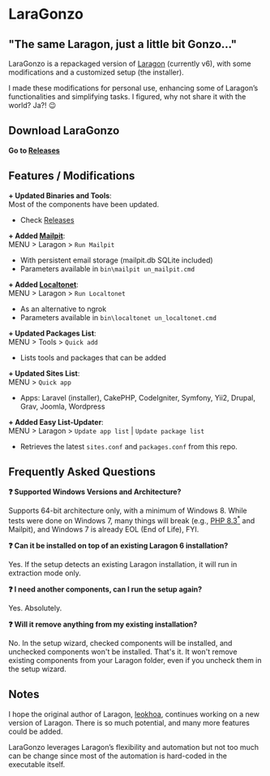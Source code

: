 # LaraGonzo  
## "The same Laragon, just a little bit Gonzo..."

LaraGonzo is a repackaged version of [Laragon](https://github.com/leokhoa/laragon) (currently v6), with some modifications and a customized setup (the installer).

I made these modifications for personal use, enhancing some of Laragon’s functionalities and simplifying tasks. I figured, why not share it with the world? Ja?! :wink:

## Download LaraGonzo

**Go to [Releases](https://github.com/husnilkhatimi/laragonzo/releases)**

## Features / Modifications

**+ Updated Binaries and Tools**:  
Most of the components have been updated.

- Check [Releases](https://github.com/husnilkhatimi/laragonzo/releases)

**+ Added <a href="https://mailpit.axllent.org/" target="_blank">Mailpit</a>**:  
MENU > Laragon > `Run Mailpit`

- With persistent email storage (mailpit.db SQLite included)
- Parameters available in `bin\mailpit
un_mailpit.cmd`

**+ Added <a href="https://localtonet.com/" target="_blank">Localtonet</a>**:  
MENU > Laragon > `Run Localtonet`

- As an alternative to ngrok
- Parameters available in `bin\localtonet
un_localtonet.cmd`

**+ Updated Packages List**:  
MENU > Tools > `Quick add`

- Lists tools and packages that can be added

**+ Updated Sites List**:  
MENU > `Quick app`  
- Apps: Laravel (installer), CakePHP, CodeIgniter, Symfony, Yii2, Drupal, Grav, Joomla, Wordpress

**+ Added Easy List-Updater**:  
MENU > Laragon > `Update app list` | `Update package list`  
- Retrieves the latest `sites.conf` and `packages.conf` from this repo.

## Frequently Asked Questions

**:question: Supported Windows Versions and Architecture?**

Supports 64-bit architecture only, with a minimum of Windows 8. While tests were done on Windows 7, many things will break (e.g., <a href="https://www.php.net/manual/en/migration83.windows-support.php" target="_blank">PHP 8.3<sup>*</sup></a> and Mailpit), and Windows 7 is already EOL (End of Life), FYI.

**:question: Can it be installed on top of an existing Laragon 6 installation?**

Yes. If the setup detects an existing Laragon installation, it will run in extraction mode only.

**:question: I need another components, can I run the setup again?**

Yes. Absolutely.


**:question: Will it remove anything from my existing installation?**

No. In the setup wizard, checked components will be installed, and unchecked components won't be installed. That's it. It won't remove existing components from your Laragon folder, even if you uncheck them in the setup wizard.

## Notes

I hope the original author of Laragon, [leokhoa](https://github.com/leokhoa/laragon), continues working on a new version of Laragon. There is so much potential, and many more features could be added.

LaraGonzo leverages Laragon’s flexibility and automation but not too much can be change since most of the automation is hard-coded in the executable itself.
